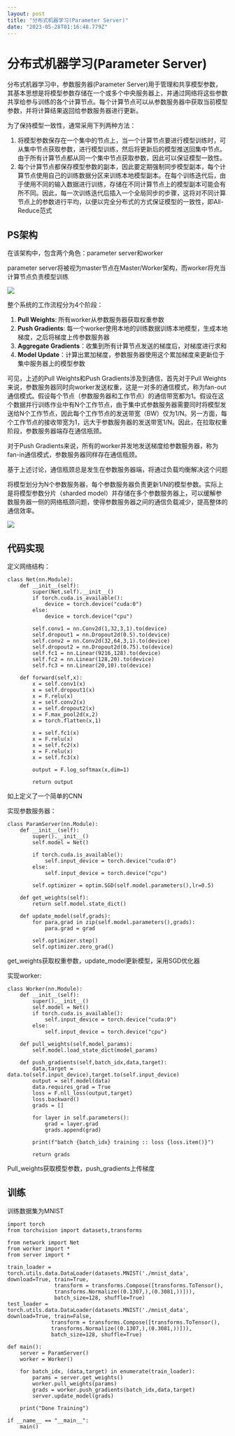 ```yaml
---
layout: post
title: "分布式机器学习(Parameter Server)"
date: "2023-05-28T01:16:48.779Z"
---
```

分布式机器学习(Parameter Server)
=========================

分布式机器学习中，参数服务器(Parameter Server)用于管理和共享模型参数，其基本思想是将模型参数存储在一个或多个中央服务器上，并通过网络将这些参数共享给参与训练的各个计算节点。每个计算节点可以从参数服务器中获取当前模型参数，并将计算结果返回给参数服务器进行更新。

为了保持模型一致性，通常采用下列两种方法：

1.  将模型参数保存在一个集中的节点上，当一个计算节点要进行模型训练时，可从集中节点获取参数，进行模型训练，然后将更新后的模型推送回集中节点。由于所有计算节点都从同一个集中节点获取参数，因此可以保证模型一致性。
2.  每个计算节点都保存模型参数的副本，因此要定期强制同步模型副本，每个计算节点使用自己的训练数据分区来训练本地模型副本。在每个训练迭代后，由于使用不同的输入数据进行训练，存储在不同计算节点上的模型副本可能会有所不同。因此，每一次训练迭代后插入一个全局同步的步骤，这将对不同计算节点上的参数进行平均，以便以完全分布式的方式保证模型的一致性，即All-Reduce范式

PS架构
----

在该架构中，包含两个角色：parameter server和worker

parameter server将被视为master节点在Master/Worker架构，而worker将充当计算节点负责模型训练

![](https://img2023.cnblogs.com/blog/2692436/202305/2692436-20230527164637737-875888785.png)

整个系统的工作流程分为4个阶段：

1.  **Pull Weights**: 所有worker从参数服务器获取权重参数
2.  **Push Gradients**: 每一个worker使用本地的训练数据训练本地模型，生成本地梯度，之后将梯度上传参数服务器
3.  **Aggregate Gradients**：收集到所有计算节点发送的梯度后，对梯度进行求和
4.  **Model Update**：计算出累加梯度，参数服务器使用这个累加梯度来更新位于集中服务器上的模型参数

可见，上述的Pull Weights和Push Gradients涉及到通信，首先对于Pull Weights来说，参数服务器同时向worker发送权重，这是一对多的通信模式，称为fan-out通信模式。假设每个节点（参数服务器和工作节点）的通信带宽都为1。假设在这个数据并行训练作业中有N个工作节点，由于集中式参数服务器需要同时将模型发送给N个工作节点，因此每个工作节点的发送带宽（BW）仅为1/N。另一方面，每个工作节点的接收带宽为1，远大于参数服务器的发送带宽1/N。因此，在拉取权重阶段，参数服务器端存在通信瓶颈。

对于Push Gradients来说，所有的worker并发地发送梯度给参数服务器，称为fan-in通信模式，参数服务器同样存在通信瓶颈。

基于上述讨论，通信瓶颈总是发生在参数服务器端，将通过负载均衡解决这个问题

将模型划分为N个参数服务器，每个参数服务器负责更新1/N的模型参数。实际上是将模型参数分片（sharded model）并存储在多个参数服务器上，可以缓解参数服务器一侧的网络瓶颈问题，使得参数服务器之间的通信负载减少，提高整体的通信效率。

![](https://img2023.cnblogs.com/blog/2692436/202305/2692436-20230527164535535-1767765985.png)

代码实现
----

定义网络结构：

    class Net(nn.Module):
        def __init__(self):
            super(Net,self).__init__()
            if torch.cuda.is_available():
                device = torch.device("cuda:0")
            else:
                device = torch.device("cpu")
    
            self.conv1 = nn.Conv2d(1,32,3,1).to(device)
            self.dropout1 = nn.Dropout2d(0.5).to(device)
            self.conv2 = nn.Conv2d(32,64,3,1).to(device)
            self.dropout2 = nn.Dropout2d(0.75).to(device)
            self.fc1 = nn.Linear(9216,128).to(device)
            self.fc2 = nn.Linear(128,20).to(device)
            self.fc3 = nn.Linear(20,10).to(device)
    
        def forward(self,x):
            x = self.conv1(x)
            x = self.dropout1(x)
            x = F.relu(x)
            x = self.conv2(x)
            x = self.dropout2(x)
            x = F.max_pool2d(x,2)
            x = torch.flatten(x,1)
    
            x = self.fc1(x)
            x = F.relu(x)
            x = self.fc2(x)
            x = F.relu(x)
            x = self.fc3(x)
    
            output = F.log_softmax(x,dim=1)
    
            return output
    

如上定义了一个简单的CNN

实现参数服务器：

    class ParamServer(nn.Module):
        def __init__(self):
            super().__init__()
            self.model = Net()
    
            if torch.cuda.is_available():
                self.input_device = torch.device("cuda:0")
            else:
                self.input_device = torch.device("cpu")
    
            self.optimizer = optim.SGD(self.model.parameters(),lr=0.5)
    
        def get_weights(self):
            return self.model.state_dict()
    
        def update_model(self,grads):
            for para,grad in zip(self.model.parameters(),grads):
                para.grad = grad
    
            self.optimizer.step()
            self.optimizer.zero_grad()
    

get\_weights获取权重参数，update\_model更新模型，采用SGD优化器

实现worker:

    class Worker(nn.Module):
        def __init__(self):
            super().__init__()
            self.model = Net()
            if torch.cuda.is_available():
                self.input_device = torch.device("cuda:0")
            else:
                self.input_device = torch.device("cpu")
    
        def pull_weights(self,model_params):
            self.model.load_state_dict(model_params)
    
        def push_gradients(self,batch_idx,data,target):
            data,target = data.to(self.input_device),target.to(self.input_device)
            output = self.model(data)
            data.requires_grad = True
            loss = F.nll_loss(output,target)
            loss.backward()
            grads = []
    
            for layer in self.parameters():
                grad = layer.grad
                grads.append(grad)
    
            print(f"batch {batch_idx} training :: loss {loss.item()}")
    
            return grads
    

Pull\_weights获取模型参数，push\_gradients上传梯度

训练
--

训练数据集为MNIST

    import torch
    from torchvision import datasets,transforms
    
    from network import Net
    from worker import *
    from server import *
    
    train_loader = torch.utils.data.DataLoader(datasets.MNIST('./mnist_data', download=True, train=True,
                   transform = transforms.Compose([transforms.ToTensor(),
                   transforms.Normalize((0.1307,),(0.3081,))])),
                   batch_size=128, shuffle=True)
    test_loader = torch.utils.data.DataLoader(datasets.MNIST('./mnist_data', download=True, train=False,
                  transform = transforms.Compose([transforms.ToTensor(),
                  transforms.Normalize((0.1307,),(0.3081,))])),
                  batch_size=128, shuffle=True)
    
    def main():
        server = ParamServer()
        worker = Worker()
    
        for batch_idx, (data,target) in enumerate(train_loader):
            params = server.get_weights()
            worker.pull_weights(params)
            grads = worker.push_gradients(batch_idx,data,target)
            server.update_model(grads)
    
        print("Done Training")
    
    if __name__ == "__main__":
        main()